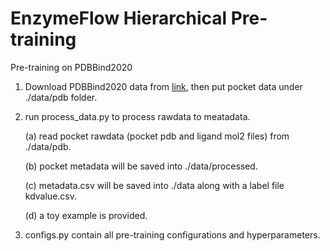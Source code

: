 # EnzymeFlow Hierarchical Pre-training

Pre-training on PDBBind2020

1. Download PDBBind2020 data from [link](https://www.pdbbind-plus.org.cn/download), then put pocket data under ./data/pdb folder.

2. run process_data.py to process rawdata to meatadata.

   (a) read pocket rawdata (pocket pdb and ligand mol2 files) from ./data/pdb.
   
   (b) pocket metadata will be saved into ./data/processed.
   
   (c) metadata.csv will be saved into ./data along with a label file kdvalue.csv.
   
   (d) a toy example is provided.

3. configs.py contain all pre-training configurations and hyperparameters.
